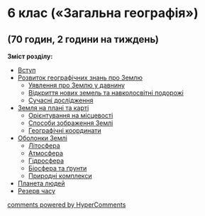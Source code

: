 <div id="hypercomments_widget" class="js-hypercomments-widget invisible"></div>

# 6 клас («Загальна географія»)

## (70 годин, 2 години на тиждень)

<b>Зміст розділу:</b><br>

<ul class="articles" type="disc">
    <li><a href="./vstup.md">Вступ</a></li>
    <li><a href="./znannya_pro_zemlyu.md">Розвиток географічних знань про Землю</a>
        <ul>
            <li><a href="./uyavlennya_pro_zemlu_u_davnynu.md">Уявлення про Землю у давнину</a></li>
            <li><a href="./vydkryttya_novykh_zemel_ta_navkolosvytny_podorozhy.md">Відкриття нових земель та навколосвітні подорожі</a></li>
            <li><a href="./suchasny_doslydzhennya.md">Сучасні дослідження</a></li>
        </ul>
    </li>
    <li><a href="./zemlya_na_planety_ta_karty.md">Земля на плані та карті</a>
        <ul>
            <li><a href="./orientuvannya_na_miscevosty.md">Орієнтування на місцевості</a></li>
            <li><a href="./sposoby_zobrazhennya_zemly.md">Способи зображення Землі</a></li>
            <li><a href="./geographychny_koordynaty.md">Географічні координати</a></li>
        </ul>
    </li>
    <li><a href="./obolonky_zemly.md">Оболонки Землі</a>
        <ul>
            <li><a href="./lytosfera.md">Літосфера</a></li>
            <li><a href="./atmosfera.md">Атмосфера</a></li>
            <li><a href="./gydrosfera.md">Гідросфера</a></li>
            <li><a href="./biosfera_ta_grunty.md">Біосфера та ґрунти</a></li>
            <li><a href="./pryrodny_kompleksy.md">Природні комплекси</a></li>
        </ul>
    </li>
    <li><a href="./planeta_ludey.md">Планета людей</a></li>
    <li><a href="./rezerv.md">Резерв часу</a></li>
</ul>

<div class="js-hypercomments-container">
<a href="http://hypercomments.com" class="hc-link" title="comments widget">comments powered by HyperComments</a>
</div>